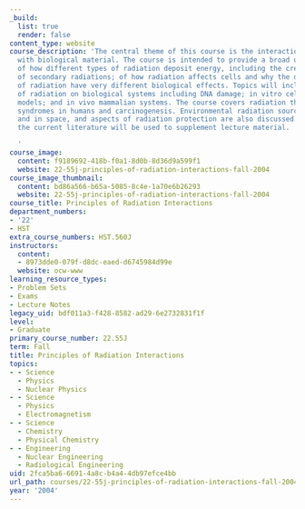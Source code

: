 ```yaml
---
_build:
  list: true
  render: false
content_type: website
course_description: 'The central theme of this course is the interaction of radiation
  with biological material. The course is intended to provide a broad understanding
  of how different types of radiation deposit energy, including the creation and behavior
  of secondary radiations; of how radiation affects cells and why the different types
  of radiation have very different biological effects. Topics will include: the effects
  of radiation on biological systems including DNA damage; in vitro cell survival
  models; and in vivo mammalian systems. The course covers radiation therapy, radiation
  syndromes in humans and carcinogenesis. Environmental radiation sources on earth
  and in space, and aspects of radiation protection are also discussed. Examples from
  the current literature will be used to supplement lecture material.

  '
course_image:
  content: f9189692-418b-f0a1-8d0b-8d36d9a599f1
  website: 22-55j-principles-of-radiation-interactions-fall-2004
course_image_thumbnail:
  content: bd86a566-b65a-5085-8c4e-1a70e6b26293
  website: 22-55j-principles-of-radiation-interactions-fall-2004
course_title: Principles of Radiation Interactions
department_numbers:
- '22'
- HST
extra_course_numbers: HST.560J
instructors:
  content:
  - 8973dde0-079f-d8dc-eaed-d6745984d99e
  website: ocw-www
learning_resource_types:
- Problem Sets
- Exams
- Lecture Notes
legacy_uid: bdf011a3-f428-8582-ad29-6e2732831f1f
level:
- Graduate
primary_course_number: 22.55J
term: Fall
title: Principles of Radiation Interactions
topics:
- - Science
  - Physics
  - Nuclear Physics
- - Science
  - Physics
  - Electromagnetism
- - Science
  - Chemistry
  - Physical Chemistry
- - Engineering
  - Nuclear Engineering
  - Radiological Engineering
uid: 2fca5ba6-6691-4a8c-b4a4-4db97efce4bb
url_path: courses/22-55j-principles-of-radiation-interactions-fall-2004
year: '2004'
---
```

